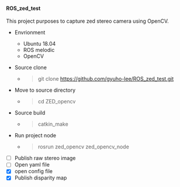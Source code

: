 #### ROS_zed_test

This project purposes to capture zed stereo camera using OpenCV.

* Envrionment
  * Ubuntu 18.04
  * ROS melodic
  * OpenCV

* Source clone 
  * > git clone https://github.com/gyuho-lee/ROS_zed_test.git  

* Move to source directory
  * > cd ZED_opencv

* Source build
  * > catkin_make

* Run project node
  * > rosrun zed_opencv zed_opencv_node  



- [ ] Publish raw stereo image
- [ ] Open yaml file
- [x] open config file
- [x] Publish disparity map
